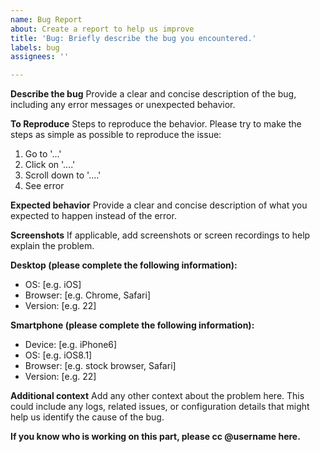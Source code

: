 ```yaml
---
name: Bug Report
about: Create a report to help us improve
title: 'Bug: Briefly describe the bug you encountered.'
labels: bug
assignees: ''

---
```


**Describe the bug**
Provide a clear and concise description of the bug, including any error messages or unexpected behavior.

**To Reproduce**
Steps to reproduce the behavior. Please try to make the steps as simple as possible to reproduce the issue:
1. Go to '...'
2. Click on '....'
3. Scroll down to '....'
4. See error

**Expected behavior**
Provide a clear and concise description of what you expected to happen instead of the error.

**Screenshots**
If applicable, add screenshots or screen recordings to help explain the problem.

**Desktop (please complete the following information):**
 - OS: [e.g. iOS]
 - Browser: [e.g. Chrome, Safari]
 - Version: [e.g. 22]

**Smartphone (please complete the following information):**
 - Device: [e.g. iPhone6]
 - OS: [e.g. iOS8.1]
 - Browser: [e.g. stock browser, Safari]
 - Version: [e.g. 22]

**Additional context**
Add any other context about the problem here. This could include any logs, related issues, or configuration details that might help us identify the cause of the bug.

**If you know who is working on this part, please cc @username here.**
